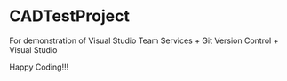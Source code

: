 # CADTestProject
For demonstration of Visual Studio Team Services + Git Version Control + Visual Studio

Happy Coding!!!
